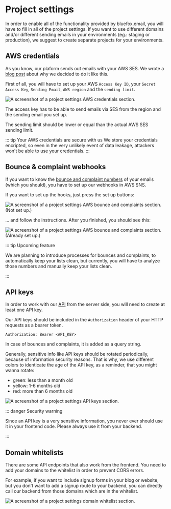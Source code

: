 # Project settings

In order to enable all of the functionality provided by bluefox.email, you will have to fill in all of the project settings. If you want to use different domains and/or different sending emails in your environments (eg.: staging or production), we suggest to create separate projects for your environments.

## AWS credentials

As you know, our plaform sends out emails with your AWS SES. We wrote a [blog post](/blog/why-we-send-with-aws-ses) about why we decided to do it like this.

First of all, you will have to set up your AWS `Access Key ID`, your `Secret Access Key`, `Sending Email`, `AWS region` and  the `sending limit`.

![A screenshot of a project settings AWS credentials section.](https://placehold.co/800x600/EEE/31343C)

The access key has to be able to send emails via SES from the region and the sending email you set up.

The sending limit should be lower or equal than the actual AWS SES sending limit.

::: tip Your AWS credentials are secure with us
We store your credentials encripted, so even in the very unlikely event of data leakage, attackers won't be able to use your credentials.
:::



## Bounce & complaint webhooks

If you want to know the [bounce and complaint numbers](/docs/projects/analytics) of your emails (which you should), you have to set up our webhooks in AWS SNS.

If you want to set up the hooks, just press the set up buttons:

![A screenshot of a project settings AWS bounce and complaints section. (Not set up.)](https://placehold.co/800x600/EEE/31343C)

... and follow the instructions. After you finished, you should see this:

![A screenshot of a project settings AWS bounce and complaints section. (Already set up.)](https://placehold.co/800x600/EEE/31343C)

::: tip Upcoming feature

We are planning to introduce processes for bounces and complaints, to automatically keep your lists clean, but currently, you will have to analyze those numbers and manually keep your lists clean.

:::


## API keys

In order to work with our [API](/docs/api) from the server side, you will need to create at least one API key.

Our API keys should be included in the `Authorization` header of your HTTP requests as a bearer token.

```
Authorization: Bearer <API_KEY>
```

In case of bounces and complaints, it is added as a query string.

Generally, sensitive info like API keys should be rotated periodically, because of information security reasons. That is why, we use different colors to identicate the age of the API key, as a reminder, that you might wanna rotate:
 - green: less than a month old
 - yellow: 1-6 months old
 - red: more than 6 months old

![A screenshot of a project settings API keys section.](https://placehold.co/800x600/EEE/31343C)

::: danger Security warning

Since an API key is a very sensitive information, you never ever should use it in your frontend code. Please always use it from your backend.

:::


## Domain whitelists

There are some API endpoints that also work from the frontend. You need to add your domains to the whitelist in order to prevent CORS errors.

For example, if you want to include signup forms in your blog or website, but you don't want to add a signup route to your backend, you can directly call our backend from those domains which are in the whitelist.

![A screenshot of a project settings domain whitelist section.](https://placehold.co/800x600/EEE/31343C)
